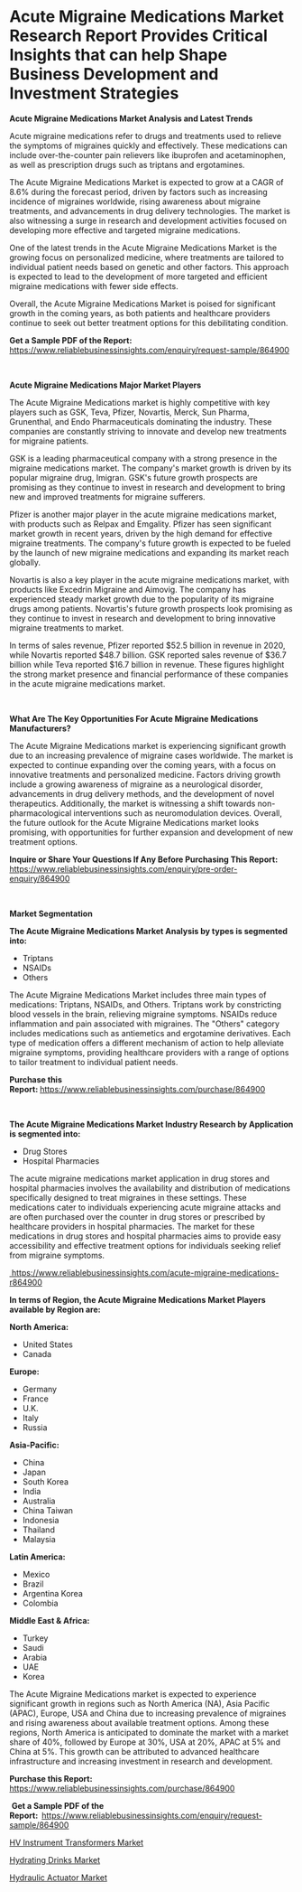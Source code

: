 <p><h1>Acute Migraine Medications Market Research Report Provides Critical Insights that can help Shape Business Development and Investment Strategies</h1></p><p><strong>Acute Migraine Medications Market Analysis and Latest Trends</strong></p>
<p><p>Acute migraine medications refer to drugs and treatments used to relieve the symptoms of migraines quickly and effectively. These medications can include over-the-counter pain relievers like ibuprofen and acetaminophen, as well as prescription drugs such as triptans and ergotamines.</p><p>The Acute Migraine Medications Market is expected to grow at a CAGR of 8.6% during the forecast period, driven by factors such as increasing incidence of migraines worldwide, rising awareness about migraine treatments, and advancements in drug delivery technologies. The market is also witnessing a surge in research and development activities focused on developing more effective and targeted migraine medications.</p><p>One of the latest trends in the Acute Migraine Medications Market is the growing focus on personalized medicine, where treatments are tailored to individual patient needs based on genetic and other factors. This approach is expected to lead to the development of more targeted and efficient migraine medications with fewer side effects.</p><p>Overall, the Acute Migraine Medications Market is poised for significant growth in the coming years, as both patients and healthcare providers continue to seek out better treatment options for this debilitating condition.</p></p>
<p><strong>Get a Sample PDF of the Report:&nbsp;</strong> <a href="https://www.reliablebusinessinsights.com/enquiry/request-sample/864900">https://www.reliablebusinessinsights.com/enquiry/request-sample/864900</a></p>
<p>&nbsp;</p>
<p><strong>Acute Migraine Medications Major Market Players</strong></p>
<p><p>The Acute Migraine Medications market is highly competitive with key players such as GSK, Teva, Pfizer, Novartis, Merck, Sun Pharma, Grunenthal, and Endo Pharmaceuticals dominating the industry. These companies are constantly striving to innovate and develop new treatments for migraine patients. </p><p>GSK is a leading pharmaceutical company with a strong presence in the migraine medications market. The company's market growth is driven by its popular migraine drug, Imigran. GSK's future growth prospects are promising as they continue to invest in research and development to bring new and improved treatments for migraine sufferers.</p><p>Pfizer is another major player in the acute migraine medications market, with products such as Relpax and Emgality. Pfizer has seen significant market growth in recent years, driven by the high demand for effective migraine treatments. The company's future growth is expected to be fueled by the launch of new migraine medications and expanding its market reach globally.</p><p>Novartis is also a key player in the acute migraine medications market, with products like Excedrin Migraine and Aimovig. The company has experienced steady market growth due to the popularity of its migraine drugs among patients. Novartis's future growth prospects look promising as they continue to invest in research and development to bring innovative migraine treatments to market.</p><p>In terms of sales revenue, Pfizer reported $52.5 billion in revenue in 2020, while Novartis reported $48.7 billion. GSK reported sales revenue of $36.7 billion while Teva reported $16.7 billion in revenue. These figures highlight the strong market presence and financial performance of these companies in the acute migraine medications market.</p></p>
<p>&nbsp;</p>
<p><strong>What Are The Key Opportunities For Acute Migraine Medications Manufacturers?</strong></p>
<p><p>The Acute Migraine Medications market is experiencing significant growth due to an increasing prevalence of migraine cases worldwide. The market is expected to continue expanding over the coming years, with a focus on innovative treatments and personalized medicine. Factors driving growth include a growing awareness of migraine as a neurological disorder, advancements in drug delivery methods, and the development of novel therapeutics. Additionally, the market is witnessing a shift towards non-pharmacological interventions such as neuromodulation devices. Overall, the future outlook for the Acute Migraine Medications market looks promising, with opportunities for further expansion and development of new treatment options.</p></p>
<p><strong>Inquire or Share Your Questions If Any Before Purchasing This Report:</strong> <a href="https://www.reliablebusinessinsights.com/enquiry/pre-order-enquiry/864900">https://www.reliablebusinessinsights.com/enquiry/pre-order-enquiry/864900</a></p>
<p>&nbsp;</p>
<p><strong>Market Segmentation</strong></p>
<p><strong>The Acute Migraine Medications Market Analysis by types is segmented into:</strong></p>
<p><ul><li>Triptans</li><li>NSAIDs</li><li>Others</li></ul></p>
<p><p>The Acute Migraine Medications Market includes three main types of medications: Triptans, NSAIDs, and Others. Triptans work by constricting blood vessels in the brain, relieving migraine symptoms. NSAIDs reduce inflammation and pain associated with migraines. The "Others" category includes medications such as antiemetics and ergotamine derivatives. Each type of medication offers a different mechanism of action to help alleviate migraine symptoms, providing healthcare providers with a range of options to tailor treatment to individual patient needs.</p></p>
<p><strong>Purchase this Report:&nbsp;</strong><a href="https://www.reliablebusinessinsights.com/purchase/864900">https://www.reliablebusinessinsights.com/purchase/864900</a></p>
<p>&nbsp;</p>
<p><strong>The Acute Migraine Medications Market Industry Research by Application is segmented into:</strong></p>
<p><ul><li>Drug Stores</li><li>Hospital Pharmacies</li></ul></p>
<p><p>The acute migraine medications market application in drug stores and hospital pharmacies involves the availability and distribution of medications specifically designed to treat migraines in these settings. These medications cater to individuals experiencing acute migraine attacks and are often purchased over the counter in drug stores or prescribed by healthcare providers in hospital pharmacies. The market for these medications in drug stores and hospital pharmacies aims to provide easy accessibility and effective treatment options for individuals seeking relief from migraine symptoms.</p></p>
<p><a href="https://www.reliablebusinessinsights.com/acute-migraine-medications-r864900">&nbsp;https://www.reliablebusinessinsights.com/acute-migraine-medications-r864900</a></p>
<p><strong>In terms of Region, the Acute Migraine Medications Market Players available by Region are:</strong></p>
<p>
    <p> <strong> North America: </strong>
        <ul>
            <li>United States</li>
            <li>Canada</li>
        </ul>
        </p> 
    <p> <strong> Europe: </strong>
        <ul>
            <li>Germany</li>
            <li>France</li>
            <li>U.K.</li>
            <li>Italy</li>
            <li>Russia</li>
        </ul>
        </p> 
    <p> <strong> Asia-Pacific: </strong>
        <ul>
            <li>China</li>
            <li>Japan</li>
            <li>South Korea</li>
            <li>India</li>
            <li>Australia</li>
            <li>China Taiwan</li>
            <li>Indonesia</li>
            <li>Thailand</li>
            <li>Malaysia</li>
        </ul>
        </p> 
    <p> <strong> Latin America: </strong>
        <ul>
            <li>Mexico</li>
            <li>Brazil</li>
            <li>Argentina Korea</li>
            <li>Colombia</li>
        </ul>
        </p> 
    <p> <strong> Middle East & Africa: </strong>
        <ul>
            <li>Turkey</li>
            <li>Saudi</li>
            <li>Arabia</li>
            <li>UAE</li>
            <li>Korea</li>
        </ul>
    </p>
    </p>
<p><p>The Acute Migraine Medications market is expected to experience significant growth in regions such as North America (NA), Asia Pacific (APAC), Europe, USA and China due to increasing prevalence of migraines and rising awareness about available treatment options. Among these regions, North America is anticipated to dominate the market with a market share of 40%, followed by Europe at 30%, USA at 20%, APAC at 5% and China at 5%. This growth can be attributed to advanced healthcare infrastructure and increasing investment in research and development.</p></p>
<p><strong>Purchase this Report: </strong><a href="https://www.reliablebusinessinsights.com/purchase/864900">https://www.reliablebusinessinsights.com/purchase/864900</a></p>
<p>&nbsp;<strong>Get a Sample PDF of the Report:&nbsp;&nbsp;</strong><a href="https://www.reliablebusinessinsights.com/enquiry/request-sample/864900">https://www.reliablebusinessinsights.com/enquiry/request-sample/864900</a></p>
<p><strong></strong></p>
<p><p><a href="https://github.com/gdfhhhj/Market-Research-Report-List-5/blob/main/hv-instrument-transformers-market.md">HV Instrument Transformers Market</a></p><p><a href="https://github.com/julyju69/Market-Research-Report-List-4/blob/main/hydrating-drinks-market.md">Hydrating Drinks Market</a></p><p><a href="https://github.com/nathandecarvalho/Market-Research-Report-List-4/blob/main/hydraulic-actuator-market.md">Hydraulic Actuator Market</a></p></p>